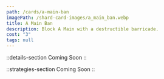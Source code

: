 ```yaml
---
path: /cards/a-main-ban
imagePath: /shard-card-images/a_main_ban.webp
title: A Main Ban
description: Block A Main with a destructible barricade.
cost: "3"
tags: null
---
```


::details-section
Coming Soon
::

::strategies-section
Coming Soon
::
